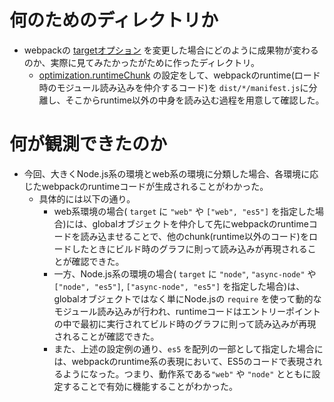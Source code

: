 # 何のためのディレクトリか

* webpackの [targetオプション](https://webpack.js.org/configuration/target/) を変更した場合にどのように成果物が変わるのか、実際に見てみたかったがために作ったディレクトリ。
  * [optimization.runtimeChunk](https://webpack.js.org/configuration/optimization/#optimizationruntimechunk) の設定をして、webpackのruntime(ロード時のモジュール読み込みを仲介するコード)を `dist/*/manifest.js`に分離し、そこからruntime以外の中身を読み込む過程を用意して確認した。

# 何が観測できたのか

* 今回、大きくNode.js系の環境とweb系の環境に分類した場合、各環境に応じたwebpackのruntimeコードが生成されることがわかった。
  * 具体的には以下の通り。
    * web系環境の場合( `target` に `"web"` や `["web", "es5"]` を指定した場合)には、globalオブジェクトを仲介して先にwebpackのruntimeコードを読み込ませることで、他のchunk(runtime以外のコード)をロードしたときにビルド時のグラフに則って読み込みが再現されることが確認できた。
    * 一方、Node.js系の環境の場合( `target` に `"node"`, `"async-node"` や `["node", "es5"]`, `["async-node", "es5"]` を指定した場合)は、globalオブジェクトではなく単にNode.jsの `require` を使って動的なモジュール読み込みが行われ、runtimeコードはエントリーポイントの中で最初に実行されてビルド時のグラフに則って読み込みが再現されることが確認できた。
    * また、上述の設定例の通り、`es5` を配列の一部として指定した場合には、webpackのruntime系の表現において、ES5のコードで表現されるようになった。つまり、動作系である`"web"` や `"node"` とともに設定することで有効に機能することがわかった。
